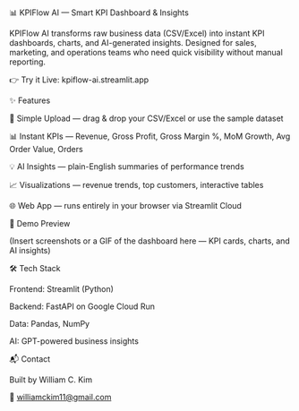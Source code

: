 📊 KPIFlow AI — Smart KPI Dashboard & Insights

KPIFlow AI transforms raw business data (CSV/Excel) into instant KPI dashboards, charts, and AI-generated insights.
Designed for sales, marketing, and operations teams who need quick visibility without manual reporting.

👉 Try it Live: kpiflow-ai.streamlit.app

✨ Features

📂 Simple Upload — drag & drop your CSV/Excel or use the sample dataset

📊 Instant KPIs — Revenue, Gross Profit, Gross Margin %, MoM Growth, Avg Order Value, Orders

💡 AI Insights — plain-English summaries of performance trends

📈 Visualizations — revenue trends, top customers, interactive tables

🌐 Web App — runs entirely in your browser via Streamlit Cloud

🚀 Demo Preview

(Insert screenshots or a GIF of the dashboard here — KPI cards, charts, and AI insights)

🛠 Tech Stack

Frontend: Streamlit (Python)

Backend: FastAPI on Google Cloud Run

Data: Pandas, NumPy

AI: GPT-powered business insights

📬 Contact

Built by William C. Kim

📧 williamckim11@gmail.com